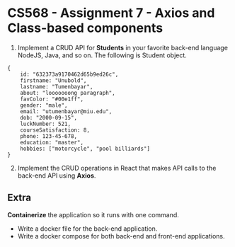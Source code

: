 # CS568 - Assignment 7 - Axios and Class-based components

1. Implement a CRUD API for **Students** in your favorite back-end language NodeJS, Java, and so on. The following is Student object.
```
{
	id: "632373a9170462d65b9ed26c",
	firstname: "Unubold",
	lastname: "Tumenbayar",
	about: "looooooong paragraph",
	favColor: "#00e1ff",
	gender: "male",
	email: "utumenbayar@miu.edu",
	dob: "2000-09-15",
	luckNumber: 521,
	courseSatisfaction: 8,
	phone: 123-45-678,
	education: "master",
	hobbies: ["motorcycle", "pool billiards"]
}
```
2. Implement the CRUD operations in React that makes API calls to the back-end API using **Axios**.

## Extra
**Containerize** the application so it runs with one command.
* Write a docker file for the back-end application.
* Write a docker compose for both back-end and front-end applications.
